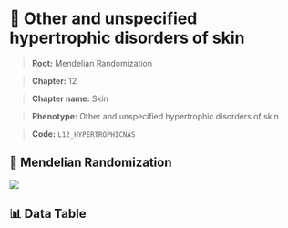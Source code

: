 # 🧪 Other and unspecified hypertrophic disorders of skin

> **Root:** Mendelian Randomization

> **Chapter:** 12  

> **Chapter name:** Skin

> **Phenotype:** Other and unspecified hypertrophic disorders of skin  

> **Code:** `L12_HYPERTROPHICNAS`

## 🧬 Mendelian Randomization  

<img src="/MR/Figures/Forward/L12_HYPERTROPHICNAS.png"/>

## 📊 Data Table

<CsvTableMRF src="/MR/Data/Forward/L12_HYPERTROPHICNAS.csv"/>
